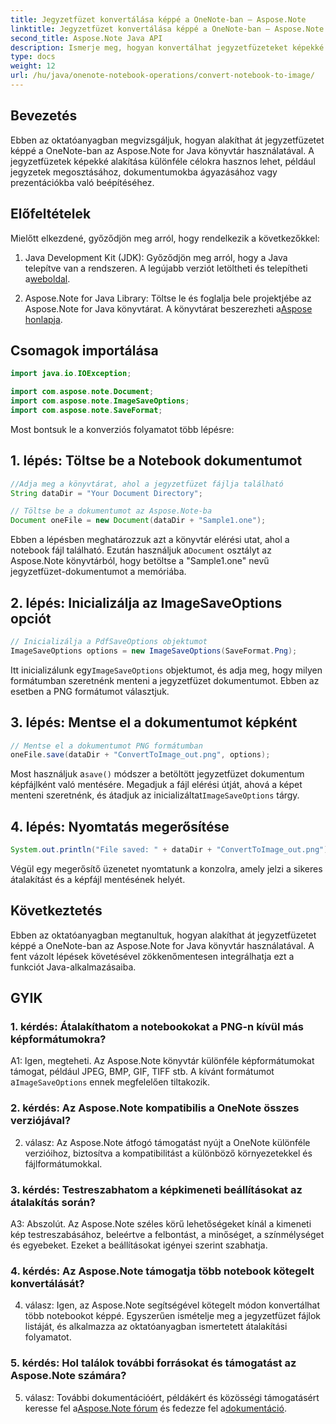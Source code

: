 ```yaml
---
title: Jegyzetfüzet konvertálása képpé a OneNote-ban – Aspose.Note
linktitle: Jegyzetfüzet konvertálása képpé a OneNote-ban – Aspose.Note
second_title: Aspose.Note Java API
description: Ismerje meg, hogyan konvertálhat jegyzetfüzeteket képekké a OneNote alkalmazásban az Aspose.Note for Java segítségével. Könnyen integrálhatja ezt a funkciót Java-alkalmazásaiba.
type: docs
weight: 12
url: /hu/java/onenote-notebook-operations/convert-notebook-to-image/
---
```

## Bevezetés

Ebben az oktatóanyagban megvizsgáljuk, hogyan alakíthat át jegyzetfüzetet képpé a OneNote-ban az Aspose.Note for Java könyvtár használatával. A jegyzetfüzetek képekké alakítása különféle célokra hasznos lehet, például jegyzetek megosztásához, dokumentumokba ágyazásához vagy prezentációkba való beépítéséhez.

## Előfeltételek

Mielőtt elkezdené, győződjön meg arról, hogy rendelkezik a következőkkel:

1.  Java Development Kit (JDK): Győződjön meg arról, hogy a Java telepítve van a rendszeren. A legújabb verziót letöltheti és telepítheti a[weboldal](https://www.oracle.com/java/technologies/javase-jdk15-downloads.html).

2.  Aspose.Note for Java Library: Töltse le és foglalja bele projektjébe az Aspose.Note for Java könyvtárat. A könyvtárat beszerezheti a[Aspose honlapja](https://releases.aspose.com/note/java/).

## Csomagok importálása

```java
import java.io.IOException;

import com.aspose.note.Document;
import com.aspose.note.ImageSaveOptions;
import com.aspose.note.SaveFormat;
```

Most bontsuk le a konverziós folyamatot több lépésre:

## 1. lépés: Töltse be a Notebook dokumentumot

```java
//Adja meg a könyvtárat, ahol a jegyzetfüzet fájlja található
String dataDir = "Your Document Directory";

// Töltse be a dokumentumot az Aspose.Note-ba
Document oneFile = new Document(dataDir + "Sample1.one");
```

 Ebben a lépésben meghatározzuk azt a könyvtár elérési utat, ahol a notebook fájl található. Ezután használjuk a`Document` osztályt az Aspose.Note könyvtárból, hogy betöltse a "Sample1.one" nevű jegyzetfüzet-dokumentumot a memóriába.

## 2. lépés: Inicializálja az ImageSaveOptions opciót

```java
// Inicializálja a PdfSaveOptions objektumot
ImageSaveOptions options = new ImageSaveOptions(SaveFormat.Png);
```

 Itt inicializálunk egy`ImageSaveOptions` objektumot, és adja meg, hogy milyen formátumban szeretnénk menteni a jegyzetfüzet dokumentumot. Ebben az esetben a PNG formátumot választjuk.

## 3. lépés: Mentse el a dokumentumot képként

```java
// Mentse el a dokumentumot PNG formátumban
oneFile.save(dataDir + "ConvertToImage_out.png", options);
```

 Most használjuk a`save()` módszer a betöltött jegyzetfüzet dokumentum képfájlként való mentésére. Megadjuk a fájl elérési útját, ahová a képet menteni szeretnénk, és átadjuk az inicializáltat`ImageSaveOptions` tárgy.

## 4. lépés: Nyomtatás megerősítése

```java
System.out.println("File saved: " + dataDir + "ConvertToImage_out.png");
```

Végül egy megerősítő üzenetet nyomtatunk a konzolra, amely jelzi a sikeres átalakítást és a képfájl mentésének helyét.

## Következtetés

Ebben az oktatóanyagban megtanultuk, hogyan alakíthat át jegyzetfüzetet képpé a OneNote-ban az Aspose.Note for Java könyvtár használatával. A fent vázolt lépések követésével zökkenőmentesen integrálhatja ezt a funkciót Java-alkalmazásaiba.

## GYIK

### 1. kérdés: Átalakíthatom a notebookokat a PNG-n kívül más képformátumokra?

 A1: Igen, megteheti. Az Aspose.Note könyvtár különféle képformátumokat támogat, például JPEG, BMP, GIF, TIFF stb. A kívánt formátumot a`ImageSaveOptions` ennek megfelelően tiltakozik.

### 2. kérdés: Az Aspose.Note kompatibilis a OneNote összes verziójával?

2. válasz: Az Aspose.Note átfogó támogatást nyújt a OneNote különféle verzióihoz, biztosítva a kompatibilitást a különböző környezetekkel és fájlformátumokkal.

### 3. kérdés: Testreszabhatom a képkimeneti beállításokat az átalakítás során?

A3: Abszolút. Az Aspose.Note széles körű lehetőségeket kínál a kimeneti kép testreszabásához, beleértve a felbontást, a minőséget, a színmélységet és egyebeket. Ezeket a beállításokat igényei szerint szabhatja.

### 4. kérdés: Az Aspose.Note támogatja több notebook kötegelt konvertálását?

4. válasz: Igen, az Aspose.Note segítségével kötegelt módon konvertálhat több notebookot képpé. Egyszerűen ismételje meg a jegyzetfüzet fájlok listáját, és alkalmazza az oktatóanyagban ismertetett átalakítási folyamatot.

### 5. kérdés: Hol találok további forrásokat és támogatást az Aspose.Note számára?

 5. válasz: További dokumentációért, példákért és közösségi támogatásért keresse fel a[Aspose.Note fórum](https://forum.aspose.com/c/note/28) és fedezze fel a[dokumentáció](https://reference.aspose.com/note/java/).